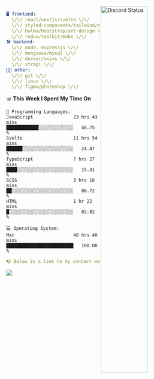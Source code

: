
<a href="https://discord.com/users/279302975371870218" target="_blank">
    <img width="50%" align="right" alt="Discord Status" src="https://lanyard.cnrad.dev/api/279302975371870218?bg=161B22&borderRadius=5px%205px%200%200&hideTimestamp=true&idleMessage=Just%20chillin%27%20at%20the%20moment&animated=true">
</a>

```yaml
🖥️ frontend: 
  \/\/ react/nextjs/svelte \/\/
  \/\/ styled-components/tailwind/mui/
  \/\/ bulma/bootstrap/ant-design \/\/
  \/\/ redux/toolkit/mobx \/\/
🛠 backend: 
  \/\/ node, expressjs \/\/
  \/\/ mongoose/mysql \/\/
  \/\/ docker/axios \/\/
  \/\/ strapi \/\/
👨‍💻 other: 
  \/\/ git \/\/ 
  \/\/ linux \/\/
  \/\/ figma/photoshop \/\/
```
<!--START_SECTION:waka-->
📊 **This Week I Spent My Time On** 

```text
💬 Programming Languages: 
JavaScript               23 hrs 43 mins      ████████████░░░░░░░░░░░░░   48.75 % 
Svelte                   11 hrs 54 mins      ██████░░░░░░░░░░░░░░░░░░░   24.47 % 
TypeScript               7 hrs 27 mins       ████░░░░░░░░░░░░░░░░░░░░░   15.31 % 
SCSS                     3 hrs 16 mins       ██░░░░░░░░░░░░░░░░░░░░░░░   06.72 % 
HTML                     1 hr 22 mins        █░░░░░░░░░░░░░░░░░░░░░░░░   02.82 % 

💻 Operating System: 
Mac                      48 hrs 40 mins      █████████████████████████   100.00 % 
```


<!--END_SECTION:waka-->
```yaml
📭 Below is a link to my contact website 
```
<a href="https://mxns.xyz" target="_black"> <img src="https://img.shields.io/badge/website-161B22?style=for-the-badge&logo=About.me&logoColor=white"></img> <a/>

